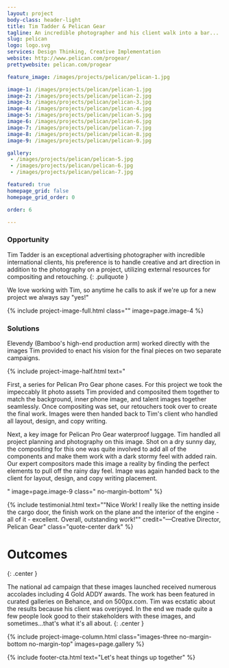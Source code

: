 ```yaml
---
layout: project
body-class: header-light
title: Tim Tadder & Pelican Gear
tagline: An incredible photographer and his client walk into a bar...
slug: pelican
logo: logo.svg
services: Design Thinking, Creative Implementation
website: http://www.pelican.com/progear/
prettywebsite: pelican.com/progear

feature_image: /images/projects/pelican/pelican-1.jpg

image-1: /images/projects/pelican/pelican-1.jpg
image-2: /images/projects/pelican/pelican-2.jpg
image-3: /images/projects/pelican/pelican-3.jpg
image-4: /images/projects/pelican/pelican-4.jpg
image-5: /images/projects/pelican/pelican-5.jpg
image-6: /images/projects/pelican/pelican-6.jpg
image-7: /images/projects/pelican/pelican-7.jpg
image-8: /images/projects/pelican/pelican-8.jpg
image-9: /images/projects/pelican/pelican-9.jpg

gallery:
 - /images/projects/pelican/pelican-5.jpg
 - /images/projects/pelican/pelican-6.jpg
 - /images/projects/pelican/pelican-7.jpg

featured: true
homepage_grid: false
homepage_grid_order: 0

order: 6

---
```


### Opportunity
Tim Tadder is an exceptional advertising photographer with incredible international clients, his preference is to handle creative and art direction in addition to the photography on a project, utilizing external resources for compositing and retouching.
{: .pullquote }

We love working with Tim, so anytime he calls to ask if we're up for a new project we always say "yes!"

{% include project-image-full.html class="" image=page.image-4 %}

### Solutions
Elevendy (Bamboo's high-end production arm) worked directly with the images Tim provided to enact his vision for the final pieces on two separate campaigns. 


{% include project-image-half.html text="<p>First, a series for Pelican Pro Gear phone cases. For this project we took the impeccably lit photo assets Tim provided and composited them together to match the background, inner phone image, and talent images together seamlessly. Once compositing was set, our retouchers took over to create the final work. Images were then handed back to Tim's client who handled all layout, design, and copy writing.</p><p>Next, a key image for Pelican Pro Gear waterproof luggage. Tim handled all project planning and photography on this image. Shot on a dry sunny day, the compositing for this one was quite involved to add all of the components and make them work with a dark stormy feel with added rain. Our expert compositors made this image a reality by finding the perfect elements to pull off the rainy day feel. Image was again handed back to the client for layout, design, and copy writing placement.</p>" image=page.image-9 class=" no-margin-bottom" %}

{% include testimonial.html text="\"Nice Work! I really like the netting inside the cargo door, the finish work on the plane and the interior of the engine - all of it - excellent. Overall, outstanding work!\"" credit="—Creative Director, Pelican Gear" class="quote-center dark" %}

# Outcomes
{: .center }

The national ad campaign that these images launched received numerous accolades including 4 Gold ADDY awards. The work has been featured in curated galleries on Behance, and on 500px.com. Tim was ecstatic about the results because his client was overjoyed. In the end we made quite a few people look good to their stakeholders with these images, and sometimes...that's what it's all about.
{: .center } 

{% include project-image-column.html class="images-three no-margin-bottom no-margin-top" images=page.gallery %}

{% include footer-cta.html text="Let's heat things up together" %}

